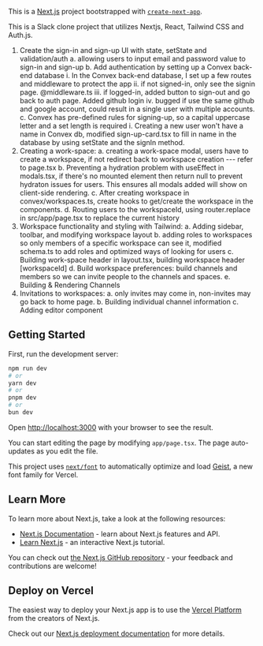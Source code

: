 This is a [Next.js](https://nextjs.org) project bootstrapped with [`create-next-app`](https://nextjs.org/docs/app/api-reference/cli/create-next-app).

This is a Slack clone project that utilizes Nextjs, React, Tailwind CSS and Auth.js.

1. Create the sign-in and sign-up UI with state, setState and validation/auth
    a. allowing users to input email and password value to sign-in and sign-up
    b. Add authentication by setting up a Convex back-end database
        i. In the Convex back-end database, I set up a few routes and middleware to protect the app
        ii. if not signed-in, only see the signin page. @middleware.ts
        iii. if logged-in, added button to sign-out and go back to auth page. Added github login
        iv. bugged if use the same github and google account, could result in a single user with multiple accounts.
    c. Convex has pre-defined rules for signing-up, so a capital uppercase letter and a set length is required
        i. Creating a new user won't have a name in Convex db, modified sign-up-card.tsx to fill in name in the database by using setState and the signIn method.
2. Creating a work-space:
    a. creating a work-space modal, users have to create a workspace, if not redirect back to workspace creation --- refer to page.tsx
    b. Preventing a hydration problem with useEffect in modals.tsx, if there's no mounted element then return null to prevent hydraton issues for users. This ensures all modals added will show on client-side rendering.
    c. After creating workspace in convex/workspaces.ts, create hooks to get/create the workspace in the components.
    d. Routing users to the workspaceId, using router.replace in src/app/page.tsx to replace the current history
3. Workspace functionality and styling with Tailwind:
    a. Adding sidebar, toolbar, and modifying workspace layout 
    b. adding roles to workspaces so only members of a specific workspace can see it, modified schema.ts to add roles and optimized ways of looking for users
    c. Building work-space header in layout.tsx, building workspace header [workspaceId]
    d. Build workspace preferences: build channels and members so we can invite people to the channels and spaces.
    e. Building & Rendering Channels 
4. Invitations to workspaces:
    a. only invites may come in, non-invites may go back to home page.
    b. Building individual channel information
    c. Adding editor component
    
        
        

## Getting Started

First, run the development server:

```bash
npm run dev
# or
yarn dev
# or
pnpm dev
# or
bun dev
```


Open [http://localhost:3000](http://localhost:3000) with your browser to see the result.

You can start editing the page by modifying `app/page.tsx`. The page auto-updates as you edit the file.

This project uses [`next/font`](https://nextjs.org/docs/app/building-your-application/optimizing/fonts) to automatically optimize and load [Geist](https://vercel.com/font), a new font family for Vercel.

## Learn More

To learn more about Next.js, take a look at the following resources:

- [Next.js Documentation](https://nextjs.org/docs) - learn about Next.js features and API.
- [Learn Next.js](https://nextjs.org/learn) - an interactive Next.js tutorial.

You can check out [the Next.js GitHub repository](https://github.com/vercel/next.js) - your feedback and contributions are welcome!

## Deploy on Vercel

The easiest way to deploy your Next.js app is to use the [Vercel Platform](https://vercel.com/new?utm_medium=default-template&filter=next.js&utm_source=create-next-app&utm_campaign=create-next-app-readme) from the creators of Next.js.

Check out our [Next.js deployment documentation](https://nextjs.org/docs/app/building-your-application/deploying) for more details.
